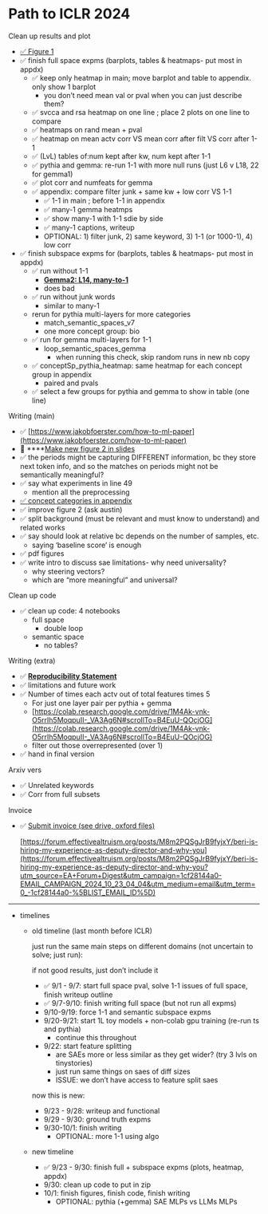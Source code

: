 # Path to ICLR 2024

Clean up results and plot

- [✅ Figure 1](https://docs.google.com/presentation/d/1_EDEX2hRukivhU8FR45fQ2Bfcv0X-QnVMGy1x8bl37o/edit#slide=id.g3066aaa084b_1_171)
- ✅ finish full space expms (barplots, tables & heatmaps- put most in appdx)
    - ✅ keep only heatmap in main; move barplot and table to appendix. only show 1 barplot
        - you don’t need mean val or pval when you can just describe them?
    - ✅ svcca and rsa heatmap on one line ; place 2 plots on one line to compare
    - ✅ heatmaps on rand mean + pval
    - ✅ heatmap on mean actv corr VS mean corr after filt VS corr after 1-1
    - ✅ (LvL) tables of:num kept after kw, num kept after 1-1
    - ✅ pythia and gemma: re-run 1-1 with more null runs (just L6 v L18, 22 for gemma1)
    - ✅ plot corr and numfeats for gemma
    - ✅ appendix: compare filter junk + same kw + low corr VS 1-1
        - ✅ 1-1 in main ; before 1-1 in appendix
        - ✅ many-1 gemma heatmps
        - ✅ show many-1 with 1-1 sdie by side
        - ✅ many-1 captions, writeup
        - OPTIONAL: 1) filter junk, 2) same keyword, 3) 1-1 (or 1000-1), 4) low corr
- ✅ finish subspace expms for (barplots, tables & heatmaps- put most in appdx)
    - ✅ run without 1-1
        - [**Gemma2: L14, many-to-1**](https://colab.research.google.com/drive/1wHyHJMGPmRvRrPPm6F3xOqRLVOi9h_Lc#scrollTo=8WjLJup1LWMq&line=1&uniqifier=1)
        - does bad
    - ✅ run without junk words
        - similar to many-1
    - rerun for pythia multi-layers for more categories
        - match_semantic_spaces_v7
        - one more concept group: bio
    - ✅ run for gemma multi-layers for 1-1
        - loop_semantic_spaces_gemma
            - when running this check, skip random runs in new nb copy
    - ✅ conceptSp_pythia_heatmap: same heatmap for each concept group in appendix
        - paired and pvals
    - ✅ select a few groups for pythia and gemma to show in table (one line)

Writing  (main)

- ✅ [https://www.jakobfoerster.com/how-to-ml-paper](https://www.jakobfoerster.com/how-to-ml-paper)
- 🐣 ****[Make new figure 2 in slides](https://docs.google.com/presentation/d/12GSYdiGh-2kFZoHHU6q5HDQgIYJalVu2bvMuVWhtLuk/edit#slide=id.g3060122938d_0_86)
- ✅ the periods might be capturing DIFFERENT information, bc they store next token info, and so the matches on periods might not be semantically meaningful?
- ✅ say what experiments in line 49
    - mention all the preprocessing
- [✅ concept categories in appendix](https://chatgpt.com/c/66f99ff6-0834-800c-bf4d-96be06965ab6)
- ✅ improve figure 2 (ask austin)
- ✅ split background (must be relevant and must know to understand) and related works
- ✅ say should look at relative bc depends on the number of samples, etc.
    - saying ‘baseline score’ is enough
- ✅ pdf figures
- ✅ write intro to discuss sae limitations- why need universality?
    - why steering vectors?
    - which are “more meaningful” and universal?

Clean up code

- ✅ clean up code: 4 notebooks
    - full space
        - double loop
    - semantic space
        - no tables?

Writing (extra)

- ✅ [**Reproducibility Statement**](https://iclr.cc/Conferences/2025/AuthorGuide)
- ✅ limitations and future work
- ✅ Number of times each actv out of total features times 5
    - For just one layer pair per pythia + gemma
    - [https://colab.research.google.com/drive/1M4Ak-vnk-O5rrIh5MoqpuII-_VA3Ag6N#scrollTo=B4EuU-QOcjOG](https://colab.research.google.com/drive/1M4Ak-vnk-O5rrIh5MoqpuII-_VA3Ag6N#scrollTo=B4EuU-QOcjOG)
    - filter out those overrepresented (over 1)
- ✅ hand in final version

Arxiv vers

- ✅ Unrelated keywords
- ✅ Corr from full subsets

Invoice

- ✅ [Submit invoice (see drive, oxford files)](https://drive.google.com/drive/u/0/folders/1jAmsQxkUT9LGYH-p9f3ZFoEBcHYZTVuu)
    
    [https://forum.effectivealtruism.org/posts/M8m2PQSgJrB9fyjxY/beri-is-hiring-my-experience-as-deputy-director-and-why-you](https://forum.effectivealtruism.org/posts/M8m2PQSgJrB9fyjxY/beri-is-hiring-my-experience-as-deputy-director-and-why-you?utm_source=EA+Forum+Digest&utm_campaign=1cf28144a0-EMAIL_CAMPAIGN_2024_10_23_04_04&utm_medium=email&utm_term=0_-1cf28144a0-%5BLIST_EMAIL_ID%5D)
    

---

- timelines
    - old timeline (last month before ICLR)
        
        just run the same main steps on different domains (not uncertain to solve; just run):
        
        if not good results, just don’t include it
        
        - ✅ 9/1 - 9/7: start full space pval, solve 1-1 issues of full space, finish writeup outline
        - ✅ 9/7-9/10: finish writing full space (but not run all expms)
        - 9/10-9/19: force 1-1 and semantic subspace expms
        - 9/20-9/21: start 1L toy models + non-colab gpu training (re-run ts and pythia)
            - continue this throughout
        - 9/22: start feature splitting
            - are SAEs more or less similar as they get wider? (try 3 lvls on tinystories)
            - just run same things on saes of diff sizes
            - ISSUE: we don’t have access to feature split saes
        
        now this is new:
        
        - 9/23 - 9/28: writeup and functional
        - 9/29 - 9/30: ground truth expms
        - 9/30-10/1: finish writing
            - OPTIONAL: more 1-1 using algo
    - new timeline
        - ✅ 9/23 - 9/30: finish full + subspace expms (plots, heatmap, appdx)
        - 9/30: clean up code to put in zip
        - 10/1: finish figures, finish code, finish writing
            - OPTIONAL: pythia (+gemma) SAE MLPs vs LLMs MLPs